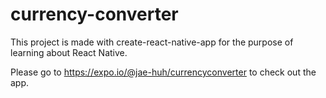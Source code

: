 # currency-converter

This project is made with create-react-native-app for the purpose of learning about React Native.

Please go to https://expo.io/@jae-huh/currencyconverter to check out the app.
